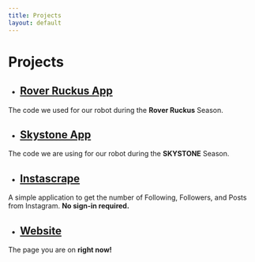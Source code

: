 ```yaml
---
title: Projects
layout: default
---
```


# Projects

- ## [Rover Ruckus App](https://github.com/arcturus-robotics/rover-ruckus-app)
The code we used for our robot during the **Rover Ruckus** Season.

- ## [Skystone App](https://github.com/arcturus-robotics/skystone-app)
The code we are using for our robot during the **SKYSTONE** Season.
- ## [Instascrape](https://github.com/arcturus-robotics/instascrape)
A simple application to get the number of Following, Followers, and Posts from Instagram. **No sign-in required.**
- ## [Website](https://github.com/arcturus-robotics/arcturus-robotics.githubio)
The page you are on **right now!**
